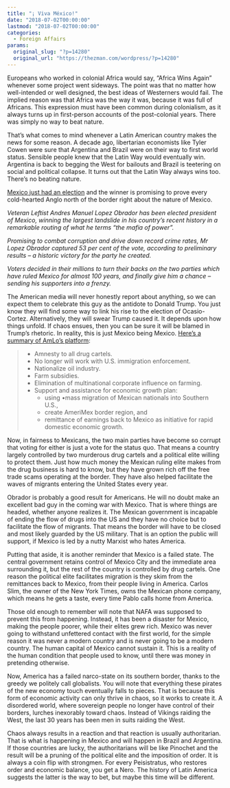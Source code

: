 ```yaml
---
title: "¡ Viva México!"
date: "2018-07-02T00:00:00"
lastmod: "2018-07-02T00:00:00"
categories:
  - Foreign Affairs
params:
  original_slug: "?p=14280"
  original_url: "https://thezman.com/wordpress/?p=14280"
---
```


Europeans who worked in colonial Africa would say, “Africa Wins Again”
whenever some project went sideways. The point was that no matter how
well-intended or well designed, the best ideas of Westerners would fail.
The implied reason was that Africa was the way it was, because it was
full of Africans. This expression must have been common during
colonialism, as it always turns up in first-person accounts of the
post-colonial years. There was simply no way to beat nature.

That’s what comes to mind whenever a Latin American country makes the
news for some reason. A decade ago, libertarian economists like Tyler
Cowen were sure that Argentina and Brazil were on their way to first
world status. Sensible people knew that the Latin Way would eventually
win. Argentina is back to begging the West for bailouts and Brazil is
teetering on social and political collapse. It turns out that the Latin
Way always wins too. There’s no beating nature.

<a
href="https://www.yahoo.com/news/mexico-apos-leftist-lopez-obrador-014647881.html"
rel="noopener" target="_blank">Mexico just had an election</a> and the
winner is promising to prove every cold-hearted Anglo north of the
border right about the nature of Mexico.

*Veteran Leftist Andres Manuel Lopez Obrador has been elected president
of Mexico, winning the largest landslide in his country’s recent history
in a remarkable routing of what he terms “the mafia of power”.*

*Promising to combat corruption and drive down record crime rates, Mr
Lopez Obrador captured 53 per cent of the vote, according to preliminary
results – a historic victory for the party he created.*

*Voters decided in their millions to turn their backs on the two parties
which have ruled Mexico for almost 100 years, and finally give him a
chance – sending his supporters into a frenzy.*

The American media will never honestly report about anything, so we can
expect them to celebrate this guy as the antidote to Donald Trump. You
just know they will find some way to link his rise to the election of
Ocasio-Cortez. Alternatively, they will swear Trump caused it. It
depends upon how things unfold. If chaos ensues, then you can be sure it
will be blamed in Trump’s rhetoric. In reality, this is just Mexico
being Mexico. <a
href="https://theconservativetreehouse.com/2018/07/01/andres-manuel-lopez-obrador-amlo-easily-wins-mexican-presidential-election-hugo-chavez-2-0-now-running-mexico/"
rel="noopener" target="_blank">Here’s a summary of AmLo’s platform</a>:

> -   Amnesty to all drug cartels.
> -   No longer will work with U.S. immigration enforcement.
> -   Nationalize oil industry.
> -   Farm subsidies.
> -   Elimination of multinational corporate influence on farming.
> -   Support and assistance for economic growth plan:
>     -   using •mass migration of Mexican nationals into Southern U.S.,
>     -   create AmeriMex border region, and
>     -   remittance of earnings back to Mexico as initiative for rapid
>         domestic economic growth.

Now, in fairness to Mexicans, the two main parties have become so
corrupt that voting for either is just a vote for the status quo. That
means a country largely controlled by two murderous drug cartels and a
political elite willing to protect them. Just how much money the Mexican
ruling elite makes from the drug business is hard to know, but they have
grown rich off the free trade scams operating at the border. They have
also helped facilitate the waves of migrants entering the United States
every year.

Obrador is probably a good result for Americans. He will no doubt make
an excellent bad guy in the coming war with Mexico. That is where things
are headed, whether anyone realizes it. The Mexican government is
incapable of ending the flow of drugs into the US and they have no
choice but to facilitate the flow of migrants. That means the border
will have to be closed and most likely guarded by the US military. That
is an option the public will support, if Mexico is led by a nutty
Marxist who hates America.

Putting that aside, it is another reminder that Mexico is a failed
state. The central government retains control of Mexico City and the
immediate area surrounding it, but the rest of the country is controlled
by drug cartels. One reason the political elite facilitates migration is
they skim from the remittances back to Mexico, from their people living
in America. Carlos Slim, the owner of the New York Times, owns the
Mexican phone company, which means he gets a taste, every time Pablo
calls home from America.

Those old enough to remember will note that NAFA was supposed to prevent
this from happening. Instead, it has been a disaster for Mexico, making
the people poorer, while their elites grew rich. Mexico was never going
to withstand unfettered contact with the first world, for the simple
reason it was never a modern country and is never going to be a modern
country. The human capital of Mexico cannot sustain it. This is a
reality of the human condition that people used to know, until there was
money in pretending otherwise.

Now, America has a failed narco-state on its southern border, thanks to
the greedy we politely call globalists. You will note that everything
these pirates of the new economy touch eventually falls to pieces. That
is because this form of economic activity can only thrive in chaos, so
it works to create it. A disordered world, where sovereign people no
longer have control of their borders, lurches inexorably toward chaos.
Instead of Vikings raiding the West, the last 30 years has been men in
suits raiding the West.

Chaos always results in a reaction and that reaction is usually
authoritarian. That is what is happening in Mexico and will happen in
Brazil and Argentina. If those countries are lucky, the authoritarians
will be like Pinochet and the result will be a pruning of the political
elite and the imposition of order. It is always a coin flip with
strongmen. For every Peisistratus, who restores order and economic
balance, you get a Nero. The history of Latin America suggests the
latter is the way to bet, but maybe this time will be different.
